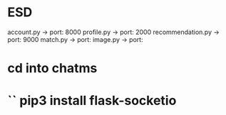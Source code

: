 # ESD

account.py -> port: 8000
profile.py -> port: 2000
recommendation.py -> port: 9000
match.py -> port:
image.py -> port:
# cd into chatms
# `` pip3 install flask-socketio
